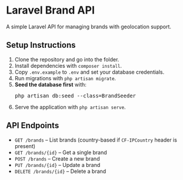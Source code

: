   <h1>Laravel Brand API</h1>
    <p>A simple Laravel API for managing brands with geolocation support.</p>
    <h2>Setup Instructions</h2>
    <ol>
        <li>Clone the repository and go into the folder.</li>
        <li>Install dependencies with <code>composer install</code>.</li>
        <li>Copy <code>.env.example</code> to <code>.env</code> and set your database credentials.</li>
        <li>Run migrations with <code>php artisan migrate</code>.</li>
        <li><strong>Seed the database first</strong> with:<br>
            <pre>php artisan db:seed --class=BrandSeeder</pre>
        </li>
        <li>Serve the application with <code>php artisan serve</code>.</li>
    </ol>
    <h2>API Endpoints</h2>
    <ul>
        <li><code>GET /brands</code> – List brands (country-based if <code>CF-IPCountry</code> header is present)</li>
        <li><code>GET /brands/{id}</code> – Get a single brand</li>
        <li><code>POST /brands</code> – Create a new brand</li>
        <li><code>PUT /brands/{id}</code> – Update a brand</li>
        <li><code>DELETE /brands/{id}</code> – Delete a brand</li>
    </ul>
